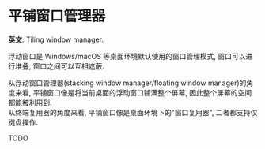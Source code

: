 # 平铺窗口管理器

**英文**: Tiling window manager.

浮动窗口是 Windows/macOS 等桌面环境默认使用的窗口管理模式, 窗口可以进行堆叠, 窗口之间可以互相遮蔽.

从浮动窗口管理器(stacking window manager/floating window manager)的角度来看, 平铺窗口像是将当前桌面的浮动窗口铺满整个屏幕, 因此整个屏幕的空间都能被利用到.  
从终端复用器的角度来看, 平铺窗口像是桌面环境下的"窗口复用器", 二者都支持仅键盘操作.

TODO
